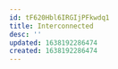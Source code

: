 ```yaml
---
id: tF620Hbl6IRGIjPFkwdq1
title: Interconnected
desc: ''
updated: 1638192286474
created: 1638192286474
---
```


